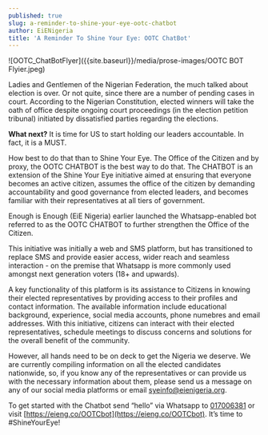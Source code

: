 ```yaml
---
published: true
slug: a-reminder-to-shine-your-eye-ootc-chatbot
author: EiENigeria
title: 'A Reminder To Shine Your Eye: OOTC ChatBot'
---
```


![OOTC_ChatBotFlyer]({{site.baseurl}}/media/prose-images/OOTC BOT Flyier.jpeg)



Ladies and Gentlemen of the Nigerian Federation, the much talked about election is over. Or not quite, since there are a number of pending cases in court. According to the Nigerian Constitution, elected winners will take the oath of office despite ongoing court proceedings (in the election petition tribunal) initiated by dissatisfied parties regarding the elections.

**What next?**
It is time for US to start holding our leaders accountable. In fact, it is a MUST.

How best to do that than to Shine Your Eye. The Office of the Citizen and by proxy, the OOTC CHATBOT is the best way to do that. The CHATBOT is an extension of the Shine Your Eye initiative aimed at ensuring that everyone becomes an active citizen, assumes the office of the citizen by demanding accountability and good governance from elected leaders, and becomes familiar with their representatives at all tiers of government.

Enough is Enough (EiE Nigeria) earlier launched the Whatsapp-enabled bot referred to as the OOTC CHATBOT to further strengthen the Office of the Citizen. 

This initiative was initially a web and SMS platform, but has transitioned to replace SMS and provide easier access, wider reach and seamless interaction - on the premise that Whatsapp is more commonly used amongst next generation voters (18+ and upwards).

A key functionality of this platform is its assistance to Citizens in knowing their elected representatives by providing access to their profiles and contact information. The available information include educational background, experience, social media accounts, phone numebres and email addresses.
With this initiative, citizens can interact with their elected representatives, schedule meetings to discuss concerns and solutions for the overall benefit of the community.

However, all hands need to be on deck to get the Nigeria we deserve. We are currently compiling information on all the elected candidates nationwide, so, if you know any of the representatives or can provide us with the necessary information about them, please send us a message on any of our social media platforms or email [syeinfo@eienigeria.org](mailto:syeinfo@eienigeria.org).  

To get started with the Chatbot send “hello”  via Whatsapp to [017006381](tel:017006381) or visit [https://eieng.co/OOTCbot](https://eieng.co/OOTCbot). 
It’s time to #ShineYourEye!